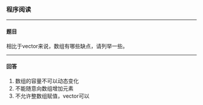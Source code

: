 ### 程序阅读
***
#### 题目

相比于vector来说，数组有哪些缺点，请列举一些。

***
#### 回答

1. 数组的容量不可以动态变化
2. 不能随意向数组增加元素
3. 不允许整数组赋值，vector可以

